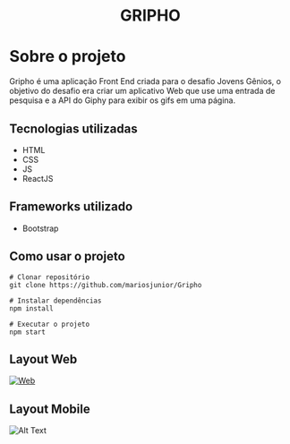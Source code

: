 
   <h1 align="center">GRIPHO</h1>


Sobre o projeto
=============

Gripho é uma aplicação Front End criada para o desafio Jovens Gênios, o objetivo do desafio era criar um aplicativo Web que use uma entrada de pesquisa e a API do Giphy para exibir os gifs em uma página.



Tecnologias utilizadas
-------------
- HTML
- CSS
- JS
- ReactJS

Frameworks utilizado
-------------
- Bootstrap

Como usar o projeto
-------------
    # Clonar repositório
    git clone https://github.com/mariosjunior/Gripho
    
    # Instalar dependências
    npm install
    
    # Executar o projeto
    npm start
	
	
Layout Web
-------------

[![Web](https://github.com/MaasJr/Projetos/blob/master/Web.gif "Web")](Web "Web")


Layout Mobile
-------------

![Alt Text](https://github.com/MaasJr/Projetos/blob/master/Responsive.gif)




